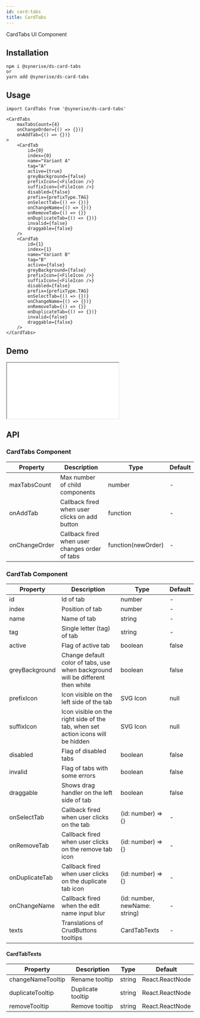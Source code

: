 ```yaml
---
id: card-tabs
title: CardTabs
---
```


CardTabs UI Component

## Installation

```
npm i @synerise/ds-card-tabs
or
yarn add @synerise/ds-card-tabs
```

## Usage

```
import CardTabs from '@synerise/ds-card-tabs'

<CardTabs
    maxTabsCount={4}
    onChangeOrder={() => {})}
    onAddTab={() => {})}
>
    <CardTab
        id={0}
        index={0}
        name="Variant A"
        tag="A"
        active={true}
        greyBackground={false}
        prefixIcon={<FileIcon />}
        suffixIcon={<FileIcon />}
        disabled={false}
        prefix={prefixType.TAG}
        onSelectTab={() => {})}
        onChangeName={() => {})}
        onRemoveTab={() => {}}
        onDuplicateTab={() => {})}
        invalid={false}
        draggable={false}
    />
    <CardTab
        id={1}
        index={1}
        name="Variant B"
        tag="B"
        active={false}
        greyBackground={false}
        prefixIcon={<FileIcon />}
        suffixIcon={<FileIcon />}
        disabled={false}
        prefix={prefixType.TAG}
        onSelectTab={() => {})}
        onChangeName={() => {})}
        onRemoveTab={() => {}}
        onDuplicateTab={() => {})}
        invalid={false}
        draggable={false}
    />
</CardTabs>

```

## Demo

<iframe src="/storybook-static/iframe.html?id=components-card-tabs--default"></iframe>

## API

### CardTabs Component

| Property      | Description                                    | Type               | Default |
| ------------- | ---------------------------------------------- | ------------------ | ------- |
| maxTabsCount  | Max number of child components                 | number             | -       |
| onAddTab      | Callback fired when user clicks on add button  | function           | -       |
| onChangeOrder | Callback fired when user changes order of tabs | function(newOrder) | -       |

### CardTab Component

| Property       | Description                                                                     | Type                          | Default |
| -------------- | ------------------------------------------------------------------------------- | ----------------------------- | ------- |
| id             | Id of tab                                                                       | number                        | -       |
| index          | Position of tab                                                                 | number                        | -       |
| name           | Name of tab                                                                     | string                        | -       |
| tag            | Single letter (tag) of tab                                                      | string                        | -       |
| active         | Flag of active tab                                                              | boolean                       | false   |
| greyBackground | Change default color of tabs, use when background will be different then white  | boolean                       | false   |
| prefixIcon     | Icon visible on the left side of the tab                                        | SVG Icon                      | null    |
| suffixIcon     | Icon visible on the right side of the tab, when set action icons will be hidden | SVG Icon                      | null    |
| disabled       | Flag of disabled tabs                                                           | boolean                       | false   |
| invalid        | Flag of tabs with some errors                                                   | boolean                       | false   |
| draggable      | Shows drag handler on the left side of tab                                      | boolean                       | false   |
| onSelectTab    | Callback fired when user clicks on the tab                                      | (id: number) => {}            | -       |
| onRemoveTab    | Callback fired when user clicks on the remove tab icon                          | (id: number) => {}            | -       |
| onDuplicateTab | Callback fired when user clicks on the duplicate tab icon                       | (id: number) => {}            | -       |
| onChangeName   | Callback fired when the edit name input blur                                    | (id: number, newName: string) | -       |
| texts          | Translations of CrudButtons tooltips                                            | CardTabTexts                  | -       |

#### CardTabTexts

| Property          | Description                                                                     | Type                          | Default         | 
| --------------    | ------------------------------------------------------------------------------- | ----------------------------- | -------         | 
| changeNameTooltip | Rename tooltip                                                                  | string                        | React.ReactNode | 'Rename'   |
| duplicateTooltip  | Duplicate tooltip                                                               | string                        | React.ReactNode | 'Duplicate |
| removeTooltip     | Remove tooltip                                                                  | string                        | React.ReactNode | 'Remove'   |
